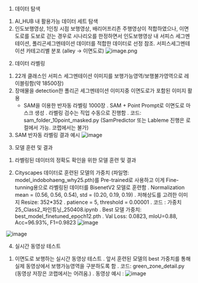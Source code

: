 
1. 데이터 탐색
1) AI_HUB 내 활용가능 데이터 세트 탐색
2) 인도보행영상, 1인칭 시점 보행영상, 배리어프리존 주행영상이 적합하였으나,
   이면도로를 도보로 걷는 경우로 시나리오를 한정하면서
   인도보행영상 내 서피스 세그멘테이션, 폴리곤세그멘테이션 데이터를 적합한 데이터로 선정
   참조. 서피스세그멘테이션 카테고리별 분포 (alley -> 이면도로)
   ![image.png](attachment:37bbaafa-6d33-436b-a604-d8434c258271:image.png)


   
2. 데이터 라벨링
1) 22개 클래스인 서피스 세그멘테이션 이미지를 보행가능영역/보행불가영역으로 레이블링함(약 18500장)
2) 장애물을 detection한 폴리곤 세그멘테이션 이미지중 이면도로가 포함된 이미지 활용
    - SAM을 이용한 반자동 라벨링 1000장 
      . SAM + Point Prompt로 이면도로 마스크 생성
      . 라벨링 검수는 직업 수동으로 진행함
      . 코드: sam_folder_10point_masked.py (SamPredictor 또는 Lableme 진행은 로컬에서 가능. 코랩에서는 불가)
3) SAM 반자동 라벨링 결과 예시
  ![image](https://github.com/user-attachments/assets/d5917231-cb24-42c2-a6a6-60c363bb1626)

   

3. 모델 훈련 및 결과
1) 라벨링된 데이터의 정확도 확인을 위한 모델 훈련 및 결과
   
3) Cityscapes 데이터로 훈련된 모델의 가중치 (파일명: model_indobohaeng_why25.pth)를 Pre-trained로 사용하고
   이게 Fine-tunning용으로 라벨링된 데이터를 BisenetV2 모델로 훈련함
   . Normalization mean = (0.56, 0.56, 0.54), std = (0.20, 0.19, 0.19)
   . 저해상도를 고려한 이미지 Resize: 352*352
   . patience = 5, threshold = 0.00001
   . 코드 : 가중치25_Class2_파인튜닝_250408.ipynb
   . Best 모델 가중치: best_model_finetuned_epoch12.pth
   . Val Loss: 0.0823, mIoU=0.88, Acc=96.93%, F1=0.9823
  ![image](https://github.com/user-attachments/assets/36a02aaa-f61e-4721-9f69-7e457a6cab16)

  ![image](https://github.com/user-attachments/assets/ddf54f4a-adb9-41d8-82e1-409d2536c279)



4. 실시간 동영상 테스트
1) 이면도로 보행하는 실시간 동영상 테스트
   . 앞서 훈련된 모델의 best 가중치를 통해 실제 동영상에서 보행가능영역을 구분하도록 함
   . 코드: green_zone_detail.py (동영상 저장은 코랩에서는 어려움.)
   . 동영상 예시
     : ![image](https://github.com/user-attachments/assets/5c0792f1-bf92-4a72-b3fc-1414cc8b9dae)
  
